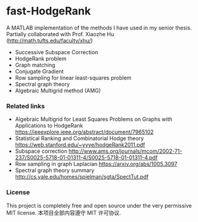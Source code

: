 # fast-HodgeRank
A MATLAB implementation of the methods I have used in my senior thesis. Partially collaborated with Prof. Xiaozhe Hu (http://math.tufts.edu/faculty/xhu/)

* Successive Subspace Correction
* HodgeRank problem
* Graph matching
* Conjugate Gradient 
* Row sampling for linear least-squares problem
* Spectral graph theory
* Algebraic Multigrid method (AMG)

### Related links
* Algebraic Multigrid for Least Squares Problems on Graphs with Applications to HodgeRank https://ieeexplore.ieee.org/abstract/document/7965102
* Statistical Ranking and Combinatorial
Hodge theory https://web.stanford.edu/~yyye/hodgeRank2011.pdf
* Subspace correction http://www.ams.org/journals/mcom/2002-71-237/S0025-5718-01-01311-4/S0025-5718-01-01311-4.pdf
* Row sampling in graph Laplacian https://arxiv.org/abs/1005.3097
* Spectral graph theory summary http://cs.yale.edu/homes/spielman/sgta/SpectTut.pdf

### License
This project is completely free and open source under the very permissive MIT license.
本项目全部内容遵守 MIT 许可协议.
